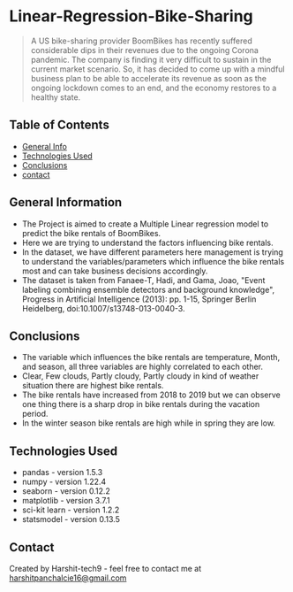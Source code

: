 # Linear-Regression-Bike-Sharing 
> A US bike-sharing provider BoomBikes has recently suffered considerable dips in their revenues due to the ongoing Corona pandemic. The company is finding it very difficult to sustain in the current market scenario. So, it has decided to come up with a mindful business plan to be able to accelerate its revenue as soon as the ongoing lockdown comes to an end, and the economy restores to a healthy state.

## Table of Contents
* [General Info](#general-information)
* [Technologies Used](#technologies-used)
* [Conclusions](#conclusions)
* [contact](#acknowledgements)

## General Information
- The Project is aimed to create a Multiple Linear regression model to predict the bike rentals of BoomBikes. 
- Here we are trying to understand the factors influencing bike rentals.
- In the dataset, we have different parameters here management is trying to understand the variables/parameters which influence the bike rentals most and can take business decisions accordingly.
- The dataset is taken from Fanaee-T, Hadi, and Gama, Joao, "Event labeling combining ensemble detectors and background knowledge", Progress in Artificial Intelligence (2013): pp. 1-15, Springer Berlin Heidelberg, doi:10.1007/s13748-013-0040-3.

## Conclusions
- The variable which influences the bike rentals are temperature, Month, and season, all three variables are highly correlated to each other. 
- Clear, Few clouds, Partly cloudy, Partly cloudy in kind of weather situation there are highest bike rentals.
- The bike rentals have increased from 2018 to 2019 but we can observe one thing there is a sharp drop in bike rentals during the vacation period.
- In the winter season bike rentals are high while in spring they are low.

## Technologies Used
- pandas - version 1.5.3
- numpy - version 1.22.4
- seaborn - version 0.12.2
- matplotlib - version 3.7.1
- sci-kit learn - version 1.2.2
- statsmodel - version 0.13.5

## Contact
Created by Harshit-tech9 - feel free to contact me at harshitpanchalcie16@gmail.com



  
